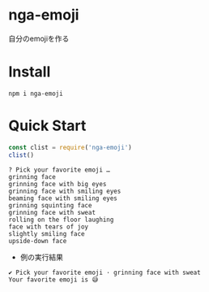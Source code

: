 # nga-emoji

自分のemojiを作る

# Install

`npm i nga-emoji`

# Quick Start

```javascript
const clist = require('nga-emoji')
clist()
```

```shell
? Pick your favorite emoji … 
grinning face
grinning face with big eyes
grinning face with smiling eyes
beaming face with smiling eyes
grinning squinting face
grinning face with sweat
rolling on the floor laughing
face with tears of joy
slightly smiling face
upside-down face
```

- 例の実行結果
```shell
✔ Pick your favorite emoji · grinning face with sweat
Your favorite emoji is 😅
```

